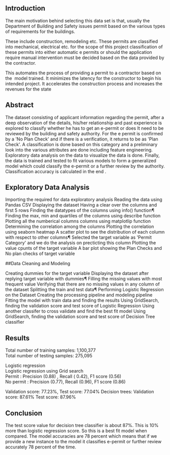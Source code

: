## Introduction

The main motivation behind selecting this data set is that, usually the Department of Building and Safety issues permit based on the various types of requirements for the buildings. 

These include construction, remodeling etc. These permits are classified into mechanical, electrical etc. for the scope of this project classification of these permits into either automatic e permits or should the application require manual intervention must be decided based on the data provided by the contractor. 

This automates the process of providing a permit to a contractor based on the  model trained. It minimizes the latency for the constructor to begin his intended project. It accelerates the construction process and increases the revenues for the state

## Abstract

The dataset consisting of applicant information regarding the permit, after a deep observation of the details, his/her relationship and past experience is explored to classify whether he has to get an e-permit or does It need to be reviewed by the building and safety authority. For the e permit is confirmed by a 'No Plan Check' and if there is a verification, it returns to be as 'Plan Check'. A classification is done based on this category and a preliminary look into the various attributes are done including feature engineering. Exploratory data analysis on the data to visualize the data is done. Finally, the data is trained and tested to fit various models to form a generalized model which could classify the e-permit or a further review by the authority. Classification accuracy is calculated in the end .

## Exploratory Data Analysis

Importing the required for data exploratory analysis
Reading the data using Pandas CSV
Displaying the dataset
Having a clear over the columns and first 5 rows
Finding the datatypes of the columns using info() function¶
Finding the max, min and quartiles of the columns using describe function
Plotting all the numberical columns columns using matplotlip function
Determining the correlation among the columns 
Plotting the correlation using seaborn heatmap
A scatter plot to see the distribution of each column with respect to other columns¶
Selected the target variable as 'Permit Category' and we do the analysis on precticting this column
Plotting the value cpunts of the target variable
A bar plot showing the Plan Checks and No plan checks of target variable


##Data Cleaning and Modeling

Creating dummies for the target variable
Displaying the dataset after replying target variable with dummies¶
Filling the missing values with most frequent value
Verifying that there are no missing values in any column of the dataset
Splitting the train and test data¶
Performing Logistic Regression on the Dataset
Creating the processing pipeline and modeling pipeline
Fitting the model with train data and finding the results
Using GridSearch, finding the validation score and test score of Logistic Regression
Using another classifer to cross validate and find the best fit model
Using GridSearch, finding the validation score and test score of Decision Tree classifier


## Results

Total number of training samples: 1,100,377  
Total number of testing samples: 275,095  

Logistic regression  
Logistic regression using Grid search  
Permit  : Precision (0.88) , Recall ( 0.42), F1 score (0.56)  
No permit : Precision (0.77), Recall (0.96), F1 score (0.86)

Validation score: 77.23%, Test score: 77.04% 
Decision trees:  Validation score: 87.61%  Test score: 87.96%


## Conclusion

The test score value for decision tree classifier is about 87%. This is 10% more than logistic regression score. So this is a best fit model when compared.
The model accuracies are 78 percent which means that if we provide a new instance to the model it classifies e-permit or further review accurately 78 percent of the time.
